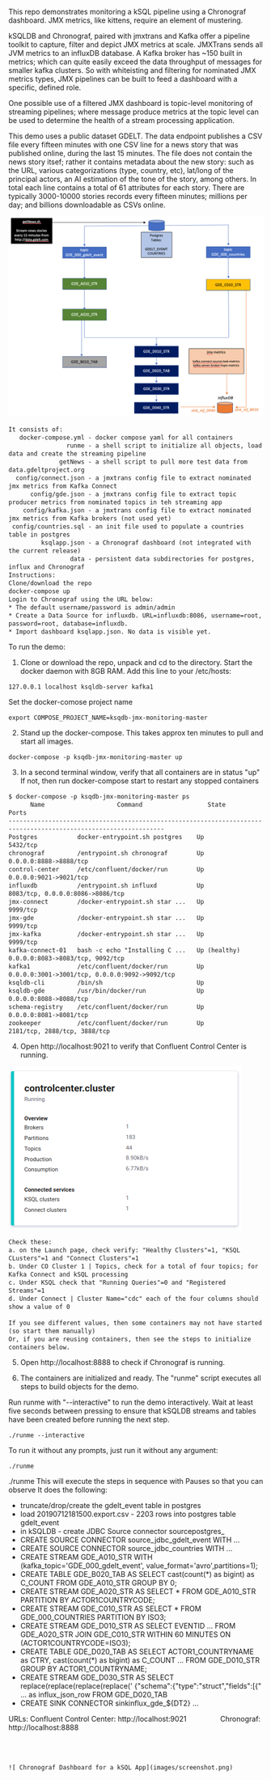 

This repo demonstrates monitoring a kSQL pipeline using a Chronograf dashboard.
JMX metrics, like kittens, require an element of mustering.

kSQLDB and Chronograf, paired with jmxtrans and Kafka offer a pipeline toolkit to capture, filter and depict JMX metrics at scale. 
JMXTrans sends all JVM metrics to an influxDB database. A Kafka broker has ~150 built in metrics; which can quite easily exceed the data throughput of messages for smaller kafka clusters. So with whiteisting and filtering for nominated JMX metrics types, JMX pipelines can be built to feed a dashboard with a specific, defined role.

One possible use of a filtered JMX dashboard is topic-level monitoring of streaming pipelines; where message produce metrics at the topic level can be used to determine the health of a stream processing application.

This demo uses a public dataset GDELT. The data endpoint publishes a CSV file every fifteen minutes with one CSV line for a news story that was published online, during the last 15 minutes. The file does not contain the news story itsef; rather it contains metadata about the new story: such as the URL, various categorizations (type, country, etc), lat/long of the principal actors, an AI estimation of the tone of the story, among others. In total each line contains a total of 61 attributes for each story. There are typically 3000-10000 stories records every fifteen minutes; millions per day; and billions downloadable as CSVs online.

![ KSQL Topology ](images/topology.png)


```
It consists of:
   docker-compose.yml - docker compose yaml for all containers
                runme - a shell script to initialize all objects, load data and create the streaming pipeline
              getNews - a shell script to pull more test data from data.gdeltproject.org
  config/connect.json - a jmxtrans config file to extract nominated jmx metrics from Kafka Connect
      config/gde.json - a jmxtrans config file to extract topic producer metrics from nominated topics in teh streaming app
    config/kafka.json - a jmxtrans config file to extract nominated jmx metrics from Kafka brokers (not used yet)
 config/countries.sql - an init file used to populate a countries table in postgres
         ksqlapp.json - a Chronograf dashboard (not integrated with the current release)
                 data - persistent data subdirectories for postgres, influx and Chronograf
Instructions:
Clone/download the repo
docker-compose up
Login to Chronograf using the URL below:
* The default username/password is admin/admin
* Create a Data Source for influxdb. URL=influxdb:8086, username=root, password=root, database=influxdb.
* Import dashboard ksqlapp.json. No data is visible yet.
```



To run the demo:
1. Clone or download the repo, unpack and cd to the directory. Start the docker daemon with 8GB RAM.
Add this line to your /etc/hosts:
```
127.0.0.1 localhost ksqldb-server kafka1
```

Set the docker-comose project name
```
export COMPOSE_PROJECT_NAME=ksqdb-jmx-monitoring-master
```

2. Stand up the docker-compose. This takes approx ten minutes to pull and start all images.
```
docker-compose -p ksqdb-jmx-monitoring-master up
```

3. In a second terminal window, verify that all containers are in status "up"
If not, then run docker-compose start <containerName> to restart any stopped containers
```
$ docker-compose -p ksqdb-jmx-monitoring-master ps
      Name                    Command                  State                           Ports                     
-----------------------------------------------------------------------------------------------------------------
Postgres           docker-entrypoint.sh postgres    Up             5432/tcp                                      
chronograf         /entrypoint.sh chronograf        Up             0.0.0.0:8888->8888/tcp                        
control-center     /etc/confluent/docker/run        Up             0.0.0.0:9021->9021/tcp                        
influxdb           /entrypoint.sh influxd           Up             8083/tcp, 0.0.0.0:8086->8086/tcp              
jmx-connect        /docker-entrypoint.sh star ...   Up             9999/tcp                                      
jmx-gde            /docker-entrypoint.sh star ...   Up             9999/tcp                                      
jmx-kafka          /docker-entrypoint.sh star ...   Up             9999/tcp                                      
kafka-connect-01   bash -c echo "Installing C ...   Up (healthy)   0.0.0.0:8083->8083/tcp, 9092/tcp              
kafka1             /etc/confluent/docker/run        Up             0.0.0.0:3001->3001/tcp, 0.0.0.0:9092->9092/tcp
ksqldb-cli         /bin/sh                          Up                                                           
ksqldb-gde         /usr/bin/docker/run              Up             0.0.0.0:8088->8088/tcp                        
schema-registry    /etc/confluent/docker/run        Up             0.0.0.0:8081->8081/tcp                        
zookeeper          /etc/confluent/docker/run        Up             2181/tcp, 2888/tcp, 3888/tcp                  	
```

4. Open http://localhost:9021 to verify that Confluent Control Center is running. 

![Confluent Control Center Cluster Summary](images/c3_box.png)
```
Check these:
a. on the Launch page, check verify: "Healthy Clusters"=1, "KSQL CLusters"=1 and "Connect Clusters"=1
b. Under CO Cluster 1 | Topics, check for a total of four topics; for Kafka Connect and kSQL processing
c. Under KSQL check that "Running Queries"=0 and "Registered Streams"=1
d. Under Connect | Cluster Name="cdc" each of the four columns should show a value of 0

If you see different values, then some containers may not have started (so start them manually)
Or, if you are reusing containers, then see the steps to initialize containers below.
```

5. Open http://localhost:8888 to check if Chronograf is running.

6. The containers are initialized and ready. The "runme" script executes all steps to build objects for the demo.

Run runme with "--interactive" to run the demo interactively. Wait at least five seconds between pressing <return> to ensure that kSQLDB streams and tables have been created before running the next step.
```
./runme --interactive
```

To run it without any prompts, just run it without any argument:
```
./runme
```





./runme This will execute the steps in sequence with Pauses so that you can observe
It does the following:
* truncate/drop/create the gdelt_event table in postgres
* load 20190712181500.export.csv - 2203 rows into postgres table gdelt_event
* in kSQLDB - create JDBC Source connector sourcepostgres_<TS>
* CREATE SOURCE CONNECTOR source_jdbc_gdelt_event WITH ...
* CREATE SOURCE CONNECTOR source_jdbc_countries WITH ...
* CREATE STREAM GDE_A010_STR WITH (kafka_topic='GDE_000_gdelt_event', value_format='avro',partitions=1);
* CREATE TABLE GDE_B020_TAB AS SELECT cast(count(*) as bigint) as C_COUNT FROM GDE_A010_STR GROUP BY 0;
* CREATE STREAM GDE_A020_STR AS SELECT * FROM GDE_A010_STR PARTITION BY ACTOR1COUNTRYCODE;
* CREATE STREAM GDE_C010_STR AS SELECT * FROM GDE_000_COUNTRIES PARTITION BY ISO3;
* CREATE STREAM GDE_D010_STR AS SELECT EVENTID ...  FROM GDE_A020_STR JOIN GDE_C010_STR WITHIN 60 MINUTES ON (ACTOR1COUNTRYCODE=ISO3);
* CREATE TABLE GDE_D020_TAB  AS SELECT ACTOR1_COUNTRYNAME as CTRY, cast(count(*) as bigint) as C_COUNT ... FROM GDE_D010_STR GROUP BY ACTOR1_COUNTRYNAME;
* CREATE STREAM GDE_D030_STR AS SELECT replace(replace(replace(replace(' {"schema":{"type":"struct","fields":[{" ...  as influx_json_row FROM GDE_D020_TAB
* CREATE SINK CONNECTOR sinkinflux_gde_${DT2} ...

URLs:
Confluent Control Center: http://localhost:9021
                 Chronograf: http://localhost:8888
```      
			
 

![ Chronograf Dashboard for a kSQL App](images/screenshot.png)

